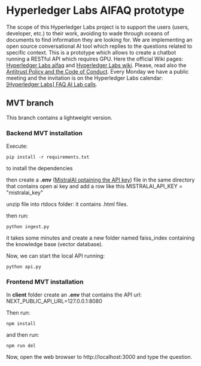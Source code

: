 # Hyperledger Labs AIFAQ prototype

The scope of this Hyperledger Labs project is to support the users (users, developer, etc.) to their work, avoiding to wade through oceans of documents to find information they are looking for. We are implementing an open source conversational AI tool which replies to the questions related to specific context. This is a prototype which allows to create a chatbot running a RESTful API which requires GPU. Here the official Wiki pages: [Hyperledger Labs aifaq](https://labs.hyperledger.org/labs/aifaq.html) and [Hyperledger Labs wiki](https://wiki.hyperledger.org/display/labs/AI+FAQ). Please, read also the [Antitrust Policy and the Code of Conduct](https://wiki.hyperledger.org/pages/viewpage.action?pageId=41587043). Every Monday we have a public meeting and the invitation is on the Hyperledger Labs calendar: [[Hyperledger Labs] FAQ AI Lab calls](https://wiki.hyperledger.org/display/HYP/Calendar+of+Public+Meetings).

## MVT branch

This branch contains a lightweight version.

### Backend MVT installation

Execute:

```console
pip install -r requirements.txt
```

to install the dependencies

then create a **.env** ([MistralAI optaining the API key](https://console.mistral.ai/api-keys/)) file in the same directory that contains open ai key and add a row like this MISTRALAI_API_KEY = "mistralai_key"

unzip file into rtdocs folder: it contains .html files.

then run:

```console
python ingest.py
```

it takes some minutes and create a new folder named faiss_index containing the knowledge base (vector database).

Now, we can start the local API running:

```console
python api.py
```

### Frontend MVT installation

In **client** folder create an **.env** that contains the API url:
NEXT_PUBLIC_API_URL=127.0.0.1:8080

Then run:

```console
npm install
```

and then run:

```console
npm run del
```

Now, open the web browser to http://localhost:3000 and type the question.
